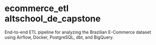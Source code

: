 # ecommerce_etl altschool_de_capstone
 End-to-end ETL pipeline for analyzing the Brazilian E-Commerce dataset using Airflow, Docker, PostgreSQL, dbt, and BigQuery.
